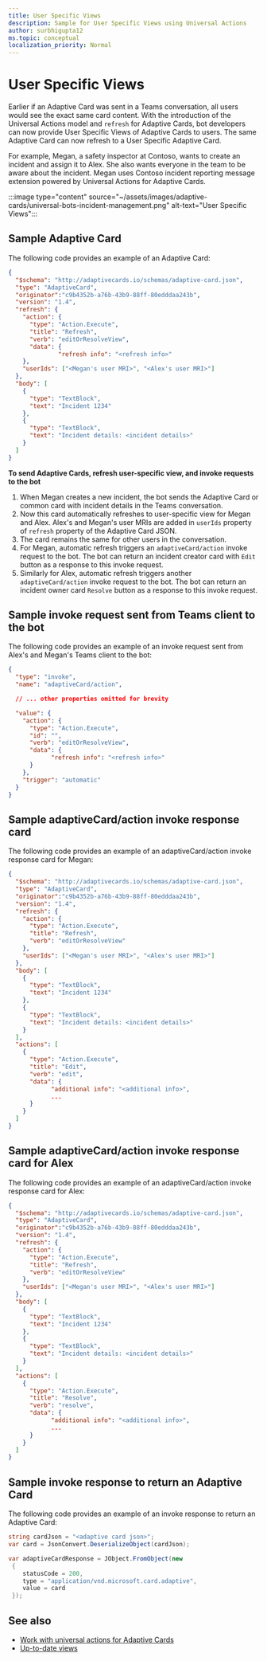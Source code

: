 ```yaml
---
title: User Specific Views
description: Sample for User Specific Views using Universal Actions
author: surbhigupta12
ms.topic: conceptual
localization_priority: Normal
---
```


# User Specific Views

Earlier if an Adaptive Card was sent in a Teams conversation, all users would see the exact same card content. With the introduction of the Universal Actions model and `refresh` for Adaptive Cards, bot developers can now provide User Specific Views of Adaptive Cards to users. The same Adaptive Card can now refresh to a User Specific Adaptive Card.

For example, Megan, a safety inspector at Contoso, wants to create an incident and assign it to Alex. She also wants everyone in the team to be aware about the incident. Megan uses Contoso incident reporting message extension powered by Universal Actions for Adaptive Cards.

:::image type="content" source="~/assets/images/adaptive-cards/universal-bots-incident-management.png" alt-text="User Specific Views":::

## Sample Adaptive Card

The following code provides an example of an Adaptive Card:

```JSON
{
  "$schema": "http://adaptivecards.io/schemas/adaptive-card.json",
  "type": "AdaptiveCard",
  "originator":"c9b4352b-a76b-43b9-88ff-80edddaa243b",
  "version": "1.4",
  "refresh": {
    "action": {
      "type": "Action.Execute",
      "title": "Refresh",
      "verb": "editOrResolveView",
      "data": {
              "refresh info": "<refresh info>"
    },
    "userIds": ["<Megan's user MRI>", "<Alex's user MRI>"]
  },
  "body": [
    {
      "type": "TextBlock",
      "text": "Incident 1234"
    },
    {
      "type": "TextBlock",
      "text": "Incident details: <incident details>"
    }
  ]
}
```

**To send Adaptive Cards, refresh user-specific view, and invoke requests to the bot**

1. When Megan creates a new incident, the bot sends the Adaptive Card or common card with incident details in the Teams conversation.
2. Now this card automatically refreshes to user-specific view for Megan and Alex. Alex's and Megan's user MRIs are added in `userIds` property of `refresh` property of the Adaptive Card JSON.
3. The card remains the same for other users in the conversation.
4. For Megan, automatic refresh triggers an `adaptiveCard/action` invoke request to the bot. The bot can return an incident creator card with `Edit` button as a response to this invoke request.
5. Similarly for Alex, automatic refresh triggers another `adaptiveCard/action` invoke request to the bot. The bot can return an incident owner card `Resolve` button as a response to this invoke request.

## Sample invoke request sent from Teams client to the bot

The following code provides an example of an invoke request sent from Alex's and Megan's Teams client to the bot:

```JSON
{ 
  "type": "invoke",
  "name": "adaptiveCard/action",

  // ... other properties omitted for brevity

  "value": { 
    "action": { 
      "type": "Action.Execute", 
      "id": "", 
      "verb": "editOrResolveView",
      "data": { 
            "refresh info": "<refresh info>"
      } 
    },
    "trigger": "automatic" 
  }
}
```

## Sample adaptiveCard/action invoke response card

The following code provides an example of an adaptiveCard/action invoke response card for Megan:

```JSON
{
  "$schema": "http://adaptivecards.io/schemas/adaptive-card.json",
  "type": "AdaptiveCard",
  "originator":"c9b4352b-a76b-43b9-88ff-80edddaa243b",
  "version": "1.4",
  "refresh": {
    "action": {
      "type": "Action.Execute",
      "title": "Refresh",
      "verb": "editOrResolveView"
    },
    "userIds": ["<Megan's user MRI>", "<Alex's user MRI>"]
  },
  "body": [
    {
      "type": "TextBlock",
      "text": "Incident 1234"
    },
    {
      "type": "TextBlock",
      "text": "Incident details: <incident details>"
    }
  ],
  "actions": [
    {
      "type": "Action.Execute",
      "title": "Edit",
      "verb": "edit",
      "data": {
            "additional info": "<additional info>",
            ...
      }
    }
  ]
}
```

## Sample adaptiveCard/action invoke response card for Alex

The following code provides an example of an adaptiveCard/action invoke response card for Alex:

```JSON
{
  "$schema": "http://adaptivecards.io/schemas/adaptive-card.json",
  "type": "AdaptiveCard",
  "originator":"c9b4352b-a76b-43b9-88ff-80edddaa243b",
  "version": "1.4",
  "refresh": {
    "action": {
      "type": "Action.Execute",
      "title": "Refresh",
      "verb": "editOrResolveView"
    },
    "userIds": ["<Megan's user MRI>", "<Alex's user MRI>"]
  },
  "body": [
    {
      "type": "TextBlock",
      "text": "Incident 1234"
    },
    {
      "type": "TextBlock",
      "text": "Incident details: <incident details>"
    }
  ],
  "actions": [
    {
      "type": "Action.Execute",
      "title": "Resolve",
      "verb": "resolve",
      "data": {
            "additional info": "<additional info>",
            ...
      }
    }
  ]
}
```

## Sample invoke response to return an Adaptive Card

The following code provides an example of an invoke response to return an Adaptive Card:

```C#
string cardJson = "<adaptive card json>";
var card = JsonConvert.DeserializeObject(cardJson);

var adaptiveCardResponse = JObject.FromObject(new
 {
    statusCode = 200,
    type = "application/vnd.microsoft.card.adaptive",
    value = card
 });
```

## See also

* [Work with universal actions for Adaptive Cards](Work-with-universal-actions-for-adaptive-cards.md)
* [Up-to-date views](Up-To-Date-Views.md)
